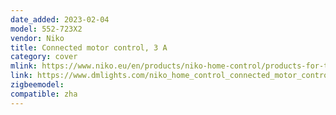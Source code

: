 ```yaml
---
date_added: 2023-02-04
model: 552-723X2
vendor: Niko
title: Connected motor control, 3 A
category: cover
mlink: https://www.niko.eu/en/products/niko-home-control/products-for-traditional-wiring/connected-motor-control-3-a-zigbee-productmodel-niko-7a97247a-5e33-5eaf-b21e-893ba9f15378
link: https://www.dmlights.com/niko_home_control_connected_motor_control__zigbee~1CUUZ
zigbeemodel: 
compatible: zha
---
```


